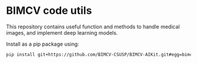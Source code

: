 # BIMCV code utils

This repository contains useful function and methods to handle medical images, and implement deep learning models.

Install as a pip package using:

```bash
pip install git+https://github.com/BIMCV-CSUSP/BIMCV-AIKit.git#egg=bimcv_aikit
```